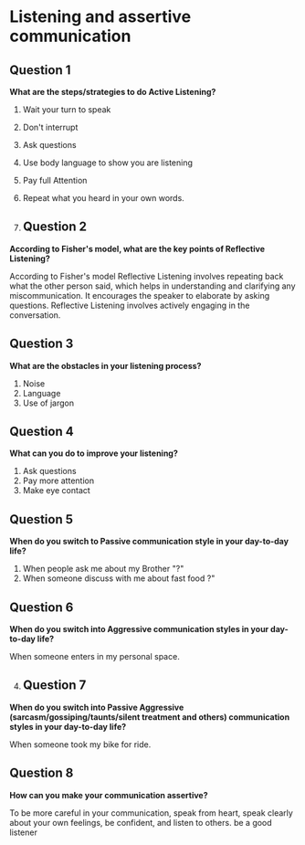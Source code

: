 # Listening and assertive communication

## Question 1
**What are the steps/strategies to do Active Listening?** <br>
1. Wait your turn to speak
2. Don't interrupt
3. Ask questions
4. Use body language to show you are listening
5. Pay full Attention
6. Repeat what you heard in your own words.

7. ## Question 2
**According to Fisher's model, what are the key points of Reflective Listening?** <br>

According to Fisher's model Reflective Listening involves repeating back what the other person said, which helps in understanding and clarifying any miscommunication. It encourages the speaker to elaborate by asking questions. Reflective Listening involves actively engaging in the conversation.

## Question 3
**What are the obstacles in your listening process?** <br>
1. Noise
2. Language
3. Use of jargon

## Question 4
**What can you do to improve your listening?** <br>
1. Ask questions
2. Pay more attention
3. Make eye contact

## Question 5
**When do you switch to Passive communication style in your day-to-day life?** <br>
1. When people ask me about my Brother "?"
2. When someone discuss with me about fast food ?"
   
## Question 6
**When do you switch into Aggressive communication styles in your day-to-day life?**  <br>

When someone enters in my personal space.

4. ## Question 7
**When do you switch into Passive Aggressive (sarcasm/gossiping/taunts/silent treatment and others) communication styles in your day-to-day life?** <br>

When someone took my bike for ride.

## Question 8
**How can you make your communication assertive?** <br>

To be more careful in your communication, speak from heart, speak clearly about your own feelings, be confident, and listen to others. be a good listener
